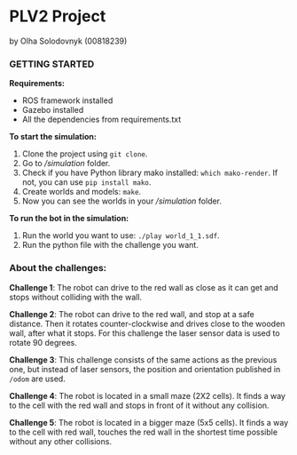 # PLV2 Project

by Olha Solodovnyk
(00818239)

### GETTING STARTED

**Requirements:**
- ROS framework installed
- Gazebo installed
- All the dependencies from requirements.txt

**To start the simulation:**
1. Clone the project using `git clone`.
2. Go to _/simulation_ folder.
3. Check if you have Python library mako installed:
`which mako-render`.
If not, you can use `pip install mako`.
4. Create worlds and models:
`make`.
5. Now you can see the worlds in your _/simulation_ folder.

**To run the bot in the simulation:**
1. Run the world you want to use:
`./play world_1_1.sdf`.
2. Run the python file with the challenge you want.

### About the challenges:

**Challenge 1**: The robot can drive to the red wall as close as it can get and stops without colliding with the wall.

**Challenge 2**: The robot can drive to the red wall, and stop at a safe distance. Then it rotates counter-clockwise and drives close to the wooden wall, after what it stops. For this challenge the laser sensor data is used to rotate 90 degrees.

**Challenge 3**: This challenge consists of the same actions as the previous one, but instead of laser sensors, the position and orientation published in `/odom` are used.

**Challenge 4**: The robot is located in a small maze (2X2 cells). It finds a way to the cell with the red wall and stops in front of it without any collision.

**Challenge 5**: The robot is located in a bigger maze (5x5 cells). It finds a way to the cell with red wall, touches the red wall in the shortest time possible without any other collisions.
